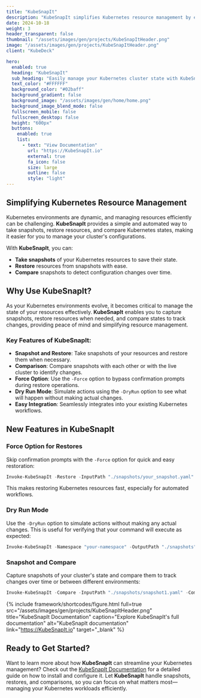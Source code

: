 ```yaml
---
title: "KubeSnapIt"
description: "KubeSnapIt simplifies Kubernetes resource management by enabling snapshots, restorations, and comparisons of your cluster state."
date: 2024-10-18
weight: 3
header_transparent: false
thumbnail: "/assets/images/gen/projects/KubeSnapItHeader.png"
image: "/assets/images/gen/projects/KubeSnapItHeader.png"
client: "KubeDeck"

hero:
  enabled: true
  heading: "KubeSnapIt"
  sub_heading: "Easily manage your Kubernetes cluster state with KubeSnapIt. Automate snapshots, restores, and comparisons for streamlined operations."
  text_color: "#FFFFFF"
  background_color: "#02baff"
  background_gradient: false
  background_image: "/assets/images/gen/home/home.png"
  background_image_blend_mode: false
  fullscreen_mobile: false
  fullscreen_desktop: false
  height: "600px"
  buttons:
    enabled: true
    list:
      - text: "View Documentation"
        url: "https://KubeSnapIt.io"
        external: true
        fa_icon: false
        size: large
        outline: false
        style: "light"
---
```


## Simplifying Kubernetes Resource Management

Kubernetes environments are dynamic, and managing resources efficiently can be challenging. **KubeSnapIt** provides a simple and automated way to take snapshots, restore resources, and compare Kubernetes states, making it easier for you to manage your cluster's configurations.

With **KubeSnapIt**, you can:
- **Take snapshots** of your Kubernetes resources to save their state.
- **Restore** resources from snapshots with ease.
- **Compare** snapshots to detect configuration changes over time.
  
## Why Use KubeSnapIt?

As your Kubernetes environments evolve, it becomes critical to manage the state of your resources effectively. **KubeSnapIt** enables you to capture snapshots, restore resources when needed, and compare states to track changes, providing peace of mind and simplifying resource management.

### Key Features of KubeSnapIt:
- **Snapshot and Restore**: Take snapshots of your resources and restore them when necessary.
- **Comparison**: Compare snapshots with each other or with the live cluster to identify changes.
- **Force Option**: Use the `-Force` option to bypass confirmation prompts during restore operations.
- **Dry Run Mode**: Simulate actions using the `-DryRun` option to see what will happen without making actual changes.
- **Easy Integration**: Seamlessly integrates into your existing Kubernetes workflows.

## New Features in KubeSnapIt

### Force Option for Restores
Skip confirmation prompts with the `-Force` option for quick and easy restoration:

```powershell
Invoke-KubeSnapIt -Restore -InputPath "./snapshots/your_snapshot.yaml" -Force
```

This makes restoring Kubernetes resources fast, especially for automated workflows.

### Dry Run Mode
Use the `-DryRun` option to simulate actions without making any actual changes. This is useful for verifying that your command will execute as expected:

```powershell
Invoke-KubeSnapIt -Namespace "your-namespace" -OutputPath "./snapshots" -DryRun
```

### Snapshot and Compare
Capture snapshots of your cluster's state and compare them to track changes over time or between different environments:

```powershell
Invoke-KubeSnapIt -Compare -InputPath "./snapshots/snapshot1.yaml" -ComparePath "./snapshots/snapshot2.yaml"
```

{% include framework/shortcodes/figure.html full=true src="/assets/images/gen/projects/KubeSnapItHeader.png" title="KubeSnapIt Documentation" caption="Explore KubeSnapIt's full documentation" alt="KubeSnapIt documentation" link="https://KubeSnapIt.io" target="_blank" %}

## Ready to Get Started?

Want to learn more about how **KubeSnapIt** can streamline your Kubernetes management? Check out the [KubeSnapIt Documentation](https://KubeSnapIt.io) for a detailed guide on how to install and configure it. Let **KubeSnapIt** handle snapshots, restores, and comparisons, so you can focus on what matters most—managing your Kubernetes workloads efficiently.
